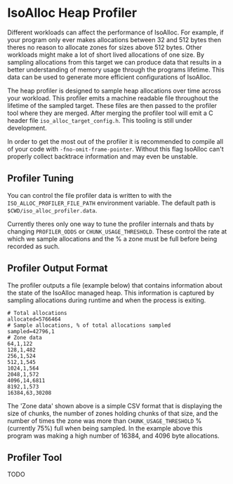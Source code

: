 # IsoAlloc Heap Profiler

Different workloads can affect the performance of IsoAlloc. For example, if your program only ever makes allocations between 32 and 512 bytes then theres no reason to allocate zones for sizes above 512 bytes. Other workloads might make a lot of short lived allocations of one size. By sampling allocations from this target we can produce data that results in a better understanding of memory usage through the programs lifetime. This data can be used to generate more efficient configurations of IsoAlloc.

The heap profiler is designed to sample heap allocations over time across your workload. This profiler emits a machine readable file throughout the lifetime of the sampled target. These files are then passed to the profiler tool where they are merged. After merging the profiler tool will emit a C header file `iso_alloc_target_config.h`. This tooling is still under development.

In order to get the most out of the profiler it is recommended to compile all of your code with `-fno-omit-frame-pointer`. Without this flag IsoAlloc can't properly collect backtrace information and may even be unstable.

## Profiler Tuning

You can control the file profiler data is written to with the `ISO_ALLOC_PROFILER_FILE_PATH` environment variable. The default path is `$CWD/iso_alloc_profiler.data`.

Currently theres only one way to tune the profiler internals and thats by changing `PROFILER_ODDS` or `CHUNK_USAGE_THRESHOLD`. These control the rate at which we sample allocations and the % a zone must be full before being recorded as such.

## Profiler Output Format

The profiler outputs a file (example below) that contains information about the state of the IsoAlloc managed heap. This information is captured by sampling allocations during runtime and when the process is exiting.

```
# Total allocations
allocated=5766464
# Sample allocations, % of total allocations sampled
sampled=42796,1
# Zone data
64,1,122
128,1,482
256,1,524
512,1,545
1024,1,564
2048,1,572
4096,14,6811
8192,1,573
16384,63,30208
```

The 'Zone data' shown above is a simple CSV format that is displaying the size of chunks, the number of zones holding chunks of that size, and the number of times the zone was more than `CHUNK_USAGE_THRESHOLD` % (currently 75%) full when being sampled. In the example above this program was making a high number of 16384, and 4096 byte allocations.

## Profiler Tool

TODO
